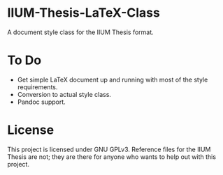 # IIUM-Thesis-LaTeX-Class

A document style class for the IIUM Thesis format.

# To Do

- Get simple LaTeX document up and running with most of the style requirements.
- Conversion to actual style class.
- Pandoc support.

# License

This project is licensed under GNU GPLv3. Reference files for the IIUM Thesis
are not; they are there for anyone who wants to help out with this
project.
